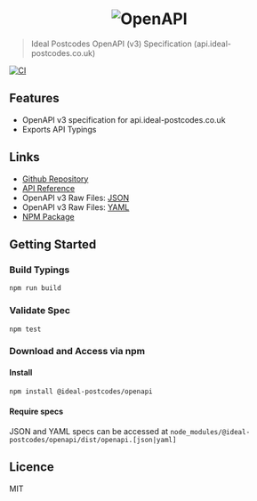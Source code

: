 <h1 align="center">
  <img src="https://img.ideal-postcodes.co.uk/OpenAPI%20Logo@3x.png" alt="OpenAPI">
</h1>

> Ideal Postcodes OpenAPI (v3) Specification (api.ideal-postcodes.co.uk)

[![CI](https://github.com/ideal-postcodes/openapi/actions/workflows/ci.yml/badge.svg)](https://github.com/ideal-postcodes/openapi/actions/workflows/ci.yml)

## Features

- OpenAPI v3 specification for api.ideal-postcodes.co.uk
- Exports API Typings

## Links

- [Github Repository](https://github.com/ideal-postcodes/openapi)
- [API Reference](https://openapi.ideal-postcodes.co.uk)
- OpenAPI v3 Raw Files: [JSON](https://openapi.ideal-postcodes.co.uk/openapi.json)
- OpenAPI v3 Raw Files: [YAML](https://openapi.ideal-postcodes.co.uk/openapi.yaml)
- [NPM Package](https://www.npmjs.com/package/@ideal-postcodes/openapi)

## Getting Started

### Build Typings

```
npm run build
```

### Validate Spec

```
npm test
```

### Download and Access via npm

#### Install

```bash
npm install @ideal-postcodes/openapi
```

#### Require specs

JSON and YAML specs can be accessed at `node_modules/@ideal-postcodes/openapi/dist/openapi.[json|yaml]`

## Licence

MIT
